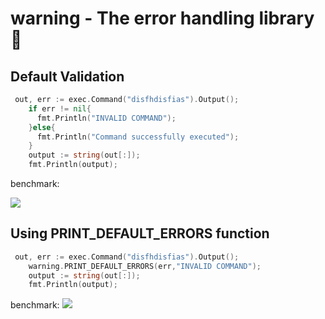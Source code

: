 # warning - The error handling library :bug:


## Default Validation

```go
 out, err := exec.Command("disfhdisfias").Output();
    if err != nil{
      fmt.Println("INVALID COMMAND");
    }else{
      fmt.Println("Command successfully executed");
    }
	output := string(out[:]);
	fmt.Println(output);
```

benchmark:

<img src="https://github.com/theGOURL/warning/blob/main/images/BASIC_ERROR.png?raw=true" />

## Using PRINT_DEFAULT_ERRORS function

```go
 out, err := exec.Command("disfhdisfias").Output();
    warning.PRINT_DEFAULT_ERRORS(err,"INVALID COMMAND");
	output := string(out[:]);
	fmt.Println(output);
```
benchmark:
<img src="https://github.com/theGOURL/warning/blob/main/images/PRINT_DEFAULT_ERRORS.png?raw=true" />
